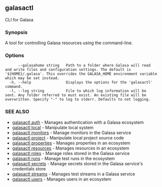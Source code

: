 ## galasactl

CLI for Galasa

### Synopsis

A tool for controlling Galasa resources using the command-line.

### Options

```
      --galasahome string   Path to a folder where Galasa will read and write files and configuration settings. The default is '${HOME}/.galasa'. This overrides the GALASA_HOME environment variable which may be set instead.
  -h, --help                Displays the options for the 'galasactl' command.
  -l, --log string          File to which log information will be sent. Any folder referred to must exist. An existing file will be overwritten. Specify "-" to log to stderr. Defaults to not logging.
```

### SEE ALSO

* [galasactl auth](galasactl_auth.md)	 - Manages authentication with a Galasa ecosystem
* [galasactl local](galasactl_local.md)	 - Manipulate local system
* [galasactl monitors](galasactl_monitors.md)	 - Manage monitors in the Galasa service
* [galasactl project](galasactl_project.md)	 - Manipulate local project source code
* [galasactl properties](galasactl_properties.md)	 - Manages properties in an ecosystem
* [galasactl resources](galasactl_resources.md)	 - Manages resources in an ecosystem
* [galasactl roles](galasactl_roles.md)	 - Manage roles stored in the Galasa service
* [galasactl runs](galasactl_runs.md)	 - Manage test runs in the ecosystem
* [galasactl secrets](galasactl_secrets.md)	 - Manage secrets stored in the Galasa service's credentials store
* [galasactl streams](galasactl_streams.md)	 - Manages test streams in a Galasa service
* [galasactl users](galasactl_users.md)	 - Manages users in an ecosystem

